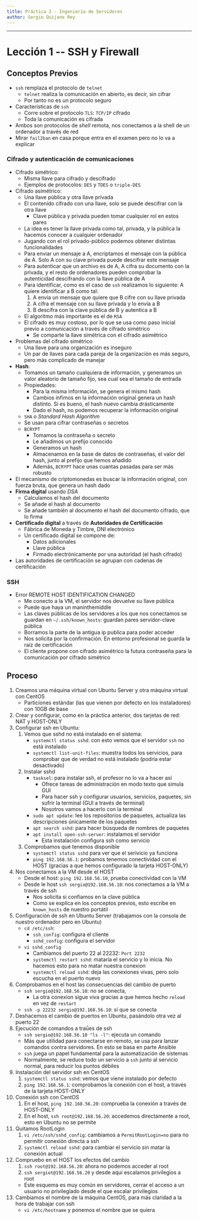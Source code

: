 ```yaml
---
title: Práctica 2 - Ingeniería de Servidores
author: Sergio Quijano Rey
---
```


--------------------------------------------------------------------------------

# Lección 1 -- SSH y Firewall

## Conceptos Previos

* `ssh` remplaza el protocolo de `telnet`
    * `telnet` realiza la comunicación en abierto, es decir, sin cifrar
    * Por tanto no es un protocolo seguro
* Características de `ssh`
    * Corre sobre el protocolo `TLS`: `TCP/IP` cifrado
    * Toda la comunicación es cifrada
* Ambos son protocolos de *shell* remota, nos conectamos a la shell de un ordenador a través de red
* Mirar `fail2ban` en casa porque entra en el examen pero no lo va a explicar

### Cifrado y autenticación de comunicaciones

* Cifrado simétrico:
    * Misma llave para cifrado y descifrado
    * Ejemplos de protocolos: `DES` y `TDES` o `triple-DES`
* Cifrado asimétrico:
    * Una llave pública y otra llave privada
    * El contenido cifrado con una llave, solo se puede descifrar con la otra llave
        * Clave pública y privada pueden tomar cualquier rol en estos pares
    * La idea es tener la llave privada como tal, privada, y la pública la hacemos conocer a cualquier ordenador
    * Jugando con el rol privado-público podemos obtener distintas funcionalidades
    * Para enviar un mensaje a A, encriptamos el mensaje con la pública de A. Solo A con su clave privada puede descifrar este mensaje
    * Para autenticar que un archivo es de A, A cifra su documento con la privada, y el resto de ordenadores pueden comprobar la autenticidad descifrando con la llave pública de A
    * Para identificar, como es el caso de `ssh` realizamos lo siguiente: A quiere identificar a B como tal:
        1. A envia un mensaje que quiere que B cifre con su llave privada
        2. A cifra el mensaje con su llave privada y lo envía a B
        3. B descifra con la clave pública de B y autentica a B
    * El algoritmo más importante es el de `RSA`
    * El cifrado es muy costoso, por lo que se usa como paso inicial previo a comunicación a través de cifrado simétrico
        * Se comparte la llave simétrica con el cifrado asimétrico
* Problemas del cifrado simétrico
    * Una llave para una organización es inseguro
    * Un par de llaves para cada pareja de la organización es más seguro, pero más complicado de manejar
* **Hash**:
    * Tomamos un tamaño cualquiera de información, y generamos un valor aleatorio de tamaño fijo, sea cual sea el tamaño de entrada
    * Propiedades:
        * Para la misma información, se genera el mismo hash
        * Cambios ínfimos en la información original genera un hash distinto. Si es bueno, el hash nuevo cambia drásticamente
        * Dado el hash, no podemos recuperar la información original
    * `SHA` o *Standard Hash Algorithm*
    * Se usan para cifrar contraseñas o secretos
    * `BCRYPT`
        * Tomamos la contraseña o secreto
        * Le añadimos un prefijo conocido
        * Generamos un hash
        * Almacenamos en la base de datos de contraseñas, el valor del hash, junto al prefijo que hemos añadido
        * Además, `BCRYPT` hace unas cuantas pasadas para ser más robusto
* El mecanismo de criptomonedas es buscar la información original, con fuerza bruta, que genera un hash dado
* **Firma digital** usando *DSA*
    * Calculamos el hash del documento
    * Se añade el hash al documento
    * Se añade también al documento el hash del documento cifrado, que lo firma
* **Certificado digital** a través de **Autoridades de Certificación**
    * Fábrica de Moneda y Timbre, DNI electrónico
    * Un certificado digital se compone de:
        * Datos adicionales
        * Llave pública
        * Firmado electrónicamente por una autoridad (el hash cifrado)
* Las autoridades de certificación se agrupan con cadenas de certificación

### SSH

* Error REMOTE HOST IDENTIFICATION CHANGED
    * Me conecto a la VM, el servidor nos devuelve su llave pública
    * Puede que haya un maninthemiddle
    * Las claves públicas de los servidores a los que nos conectamos se guardan en `~/.ssh/known_hosts`: guardan pares servidor-clave pública
    * Borramos la parte de la antigua ip publica para poder acceder
    * Nos solicita por la confirmación. En entorno profesional se guarda la raíz de certificación
    * El cliente propone con cifrado asimétrico la futura contraseña para la comunicación por cifrado simétrico

## Proceso

1. Creamos una máquina virtual con Ubuntu Server y otra máquina virtual con CentOS
    * Particiones estándar (las que vienen por defecto en los instaladores) con 10GB de base
2. Crear y configurar, como en la práctica anterior, dos tarjetas de red: NAT y HOST-ONLY
3. Configurar ssh en Ubuntu:
    1. Vemos que sshd no está instalado en el sistema:
        * `systemctl status sshd`: con esto vemos que el servidor `ssh` no está instalado
        * `systemctl list-unit-files`: muestra todos los servicios, para comprobar que de verdad no está instalado (podría estar desactivado)
    2. Instalar sshd
        * `tasksel`: para instalar ssh, el profesor no lo va a hacer así
            * Ofrece tareas de administración en modo texto que simula GUI
            * Para hacer ssh y configurar usuarios, servicios, paquetes, sin sufrir la terminal (GUI a través de terminal)
            * Nosotros vamos a hacerlo con la terminal
        * `sudo apt update`: lee los repositorios de paquetes, actualiza las descripciones únicamente de los paquetes
        * `apt search sshd`: para hacer búsqueda de nombres de paquetes
        * `apt install open-ssh-server`: instalamos el servidor
            * Esta instalación configura ssh como servicio
    3. Comprobamos qué tenemos disponible
        * `systemctl status sshd` para ver que el serivicio ya funciona
        * `ping 192.168.56.1`: probamos tenemos conectividad con el HOST (gracias a que hemos configurado la tarjeta HOST-ONLY)
4. Nos conectamos a la VM desde el HOST
    * Desde el host: `ping 192.168.56.10`, prueba conectividad con la VM
    * Desde le host `ssh sergio@192.168.56.10`: nos conectamos a la VM a través de ssh
        * Nos solicita si confiamos en la clave pública
        * Como se explica en los conceptos previos, esto escribe en `known_hosts` de nuestro portátil
5. Configuración de ssh en Ubuntu Server (trabajamos con la consola de nuestro ordenador pero en Ubuntu)
    * `cd /etc/ssh`: 
        * `ssh_config`: configura el cliente
        * `sshd_config`: configura el servidor
    * `vi sshd_config`
        * Cambiamos del puerto 22 al 22232: `Port 2232`
        * `systemctl restart sshd`: mataría el servicio y lo inicia. No hacemos esto para no matar nuestra conexion
        * `systemctl reload sshd`: deja las conexiones vivas, pero solo escucha en el puerto nuevo
6. Comprobamos en el host las consecuencias del cambio de puerto
    * `ssh sergio@192.168.56.10`: no se conecta, 
        * La otra conexion sigue viva gracias a que hemos hecho `reload` en vez de `restart`
    * `ssh -p 22232 sergio@192.168.56.10`: sí que se conecta
7. Deshacemos el cambio de puertos en Ubuntu, pasándolo otra vez al puerto 22
8. Ejecución de comandos a traǘes de ssh
    * `ssh sergio@192.168.56.10 "ls -l"`: ejecuta un comando
    * Más que utilidad para conectarse en remoto, se usa para lanzar comandos contra servidores. En esto se basa en parte Ansible
    * `ssh` juega un papel fundamental para la automatización de sistemas
    * Normalmente, se reduce todo un servicio a `ssh` junto al servicio normal, para reducir los puntos débiles
9. Instalación del servidor ssh en CentOS
    1. `systemctl status sshd`: vemos que viene instalado por defecto
    2. `ping 192.168.56.1`: comprobamos la conexión con el host, a través de la tarjeta HOST-ONLY
10. Conexión ssh con CentOS
    1. En el host, `ping 192.168.56.20`: comprueba la conexión a través de HOST-ONLY
    2. En el host, `ssh root@192.168.56.20`: accedemos directamente a root, esto en Ubuntu no se permite
11. Quitamos RootLogin
    1. `vi /etc/ssh/sshd_config`: cambiamos a `PermitRootLogin=no` para no permitir conexión directa a ssh
    2. `systemctl reload sshd`: para cambiar el servicio sin matar la conexión actual
12. Compruebo en el HOST los efectos del cambio
    1. `ssh root@192.168.56.20`: ahora no podemos acceder al root
    2. `ssh sergiot@192.168.56.20` y desde aquí escalamos privilegios a root
    * Este esquema es muy común en servidores, cerrar el acceso a un usuario no privilegiado desde el que escalar privilegios
13. Cambiamos el nombre de la máquina CentOS, para más claridad a la hora de trabajar con ssh
    * `vi /etc/hostname` y ponemos el nombre que se quiera

